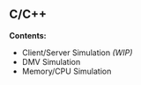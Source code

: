 C/C++
-----

**Contents:**
 - Client/Server Simulation *(WIP)*
 - DMV Simulation
 - Memory/CPU Simulation
